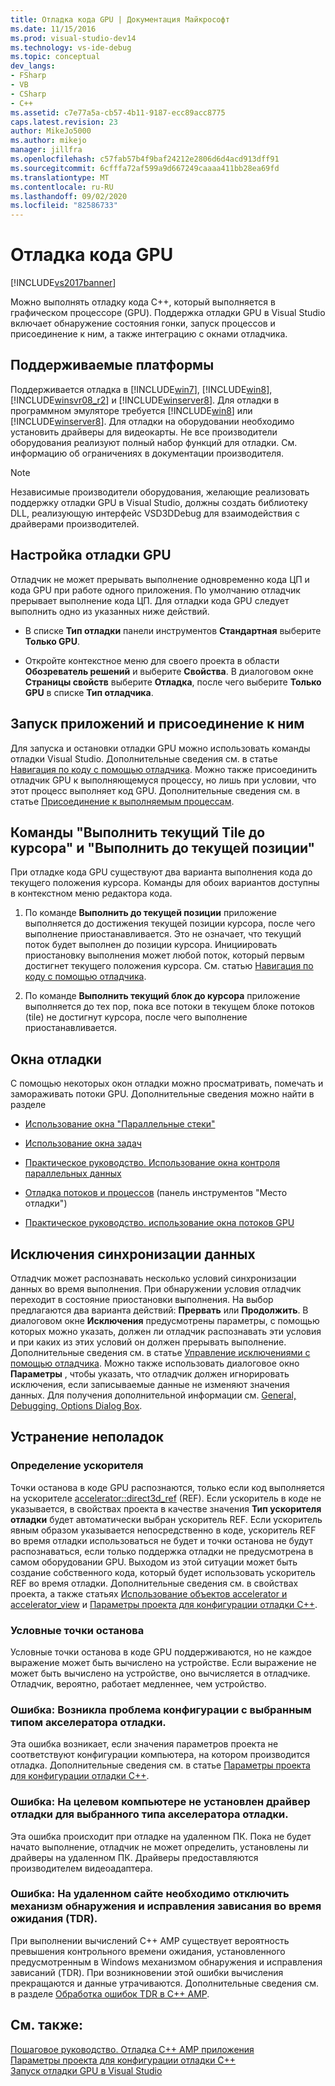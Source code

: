 ```yaml
---
title: Отладка кода GPU | Документация Майкрософт
ms.date: 11/15/2016
ms.prod: visual-studio-dev14
ms.technology: vs-ide-debug
ms.topic: conceptual
dev_langs:
- FSharp
- VB
- CSharp
- C++
ms.assetid: c7e77a5a-cb57-4b11-9187-ecc89acc8775
caps.latest.revision: 23
author: MikeJo5000
ms.author: mikejo
manager: jillfra
ms.openlocfilehash: c57fab57b4f9baf24212e2806d6d4acd913dff91
ms.sourcegitcommit: 6cfffa72af599a9d667249caaaa411bb28ea69fd
ms.translationtype: MT
ms.contentlocale: ru-RU
ms.lasthandoff: 09/02/2020
ms.locfileid: "82586733"
---
```

# <a name="debugging-gpu-code"></a>Отладка кода GPU
[!INCLUDE[vs2017banner](../includes/vs2017banner.md)]

Можно выполнять отладку кода C++, который выполняется в графическом процессоре (GPU). Поддержка отладки GPU в Visual Studio включает обнаружение состояния гонки, запуск процессов и присоединение к ним, а также интеграцию с окнами отладчика.  
  
## <a name="supported-platforms"></a>Поддерживаемые платформы  
 Поддерживается отладка в [!INCLUDE[win7](../includes/win7-md.md)], [!INCLUDE[win8](../includes/win8-md.md)], [!INCLUDE[winsvr08_r2](../includes/winsvr08-r2-md.md)] и [!INCLUDE[winserver8](../includes/winserver8-md.md)]. Для отладки в программном эмуляторе требуется [!INCLUDE[win8](../includes/win8-md.md)] или [!INCLUDE[winserver8](../includes/winserver8-md.md)]. Для отладки на оборудовании необходимо установить драйверы для видеокарты. Не все производители оборудования реализуют полный набор функций для отладки. См. информацию об ограничениях в документации производителя.  
  
> [!NOTE]
> Независимые производители оборудования, желающие реализовать поддержку отладки GPU в Visual Studio, должны создать библиотеку DLL, реализующую интерфейс VSD3DDebug для взаимодействия с драйверами производителей.  
  
## <a name="configuring-gpu-debugging"></a>Настройка отладки GPU  
 Отладчик не может прерывать выполнение одновременно кода ЦП и кода GPU при работе одного приложения. По умолчанию отладчик прерывает выполнение кода ЦП. Для отладки кода GPU следует выполнить одно из указанных ниже действий.  
  
- В списке **Тип отладки** панели инструментов **Стандартная** выберите **Только GPU**.  
  
- Откройте контекстное меню для своего проекта в области **Обозреватель решений** и выберите **Свойства**. В диалоговом окне **Страницы свойств** выберите **Отладка**, после чего выберите **Только GPU** в списке **Тип отладчика**.  
  
## <a name="launching-and-attaching-to-applications"></a>Запуск приложений и присоединение к ним  
 Для запуска и остановки отладки GPU можно использовать команды отладки Visual Studio. Дополнительные сведения см. в статье [Навигация по коду с помощью отладчика](../debugger/navigating-through-code-with-the-debugger.md). Можно также присоединить отладчик GPU к выполняющемуся процессу, но лишь при условии, что этот процесс выполняет код GPU. Дополнительные сведения см. в статье [Присоединение к выполняемым процессам](../debugger/attach-to-running-processes-with-the-visual-studio-debugger.md).  
  
## <a name="run-current-tile-to-cursor-and-run-to-cursor"></a>Команды "Выполнить текущий Tile до курсора" и "Выполнить до текущей позиции"  
 При отладке кода GPU существуют два варианта выполнения кода до текущего положения курсора. Команды для обоих вариантов доступны в контекстном меню редактора кода.  
  
1. По команде **Выполнить до текущей позиции** приложение выполняется до достижения текущей позиции курсора, после чего выполнение приостанавливается. Это не означает, что текущий поток будет выполнен до позиции курсора. Инициировать приостановку выполнения может любой поток, который первым достигнет текущего положения курсора. См. статью [Навигация по коду с помощью отладчика](../debugger/navigating-through-code-with-the-debugger.md).  
  
2. По команде **Выполнить текущий блок до курсора** приложение выполняется до тех пор, пока все потоки в текущем блоке потоков (tile) не достигнут курсора, после чего выполнение приостанавливается.  
  
## <a name="debugging-windows"></a>Окна отладки  
 С помощью некоторых окон отладки можно просматривать, помечать и замораживать потоки GPU. Дополнительные сведения можно найти в разделе  
  
- [Использование окна "Параллельные стеки"](../debugger/using-the-parallel-stacks-window.md)  
  
- [Использование окна задач](../debugger/using-the-tasks-window.md)  
  
- [Практическое руководство. Использование окна контроля параллельных данных](../debugger/how-to-use-the-parallel-watch-window.md)  
  
- [Отладка потоков и процессов](../debugger/debug-threads-and-processes.md) (панель инструментов "Место отладки")  
  
- [Практическое руководство. использование окна потоков GPU](../debugger/how-to-use-the-gpu-threads-window.md)  
  
## <a name="data-synchronization-exceptions"></a>Исключения синхронизации данных  
 Отладчик может распознавать несколько условий синхронизации данных во время выполнения. При обнаружении условия отладчик переходит в состояние приостановки выполнения. На выбор предлагаются два варианта действий: **Прервать** или **Продолжить**. В диалоговом окне **Исключения** предусмотрены параметры, с помощью которых можно указать, должен ли отладчик распознавать эти условия и при каких из этих условий он должен прерывать выполнение. Дополнительные сведения см. в статье [Управление исключениями с помощью отладчика](../debugger/managing-exceptions-with-the-debugger.md). Можно также использовать диалоговое окно **Параметры** , чтобы указать, что отладчик должен игнорировать исключения, если записываемые данные не изменяют значения данных. Для получения дополнительной информации см. [General, Debugging, Options Dialog Box](../debugger/general-debugging-options-dialog-box.md).  
  
## <a name="troubleshooting"></a>Устранение неполадок  
  
### <a name="specifying-an-accelerator"></a>Определение ускорителя  
 Точки останова в коде GPU распознаются, только если код выполняется на ускорителе [accelerator::direct3d_ref](https://msdn.microsoft.com/library/a514b1a7-3b3f-4011-be6c-f7b0d9a42663) (REF). Если ускоритель в коде не указывается, в свойствах проекта в качестве значения **Тип ускорителя отладки** будет автоматически выбран ускоритель REF. Если ускоритель явным образом указывается непосредственно в коде, ускоритель REF во время отладки использоваться не будет и точки останова не будут распознаваться, если только поддержка отладки не предусмотрена в самом оборудовании GPU. Выходом из этой ситуации может быть создание собственного кода, который будет использовать ускоритель REF во время отладки. Дополнительные сведения см. в свойствах проекта, а также статьях [Использование объектов accelerator и accelerator_view](https://msdn.microsoft.com/library/18f0dc66-8236-4420-9f46-1a14f2c3fba1) и [Параметры проекта для конфигурации отладки C++](../debugger/project-settings-for-a-cpp-debug-configuration.md).  
  
### <a name="conditional-breakpoints"></a>Условные точки останова  
 Условные точки останова в коде GPU поддерживаются, но не каждое выражение может быть вычислено на устройстве. Если выражение не может быть вычислено на устройстве, оно вычисляется в отладчике. Отладчик, вероятно, работает медленнее, чем устройство.  
  
### <a name="error-there-is-a-configuration-issue-with-the-selected-debugging-accelerator-type"></a>Ошибка: Возникла проблема конфигурации с выбранным типом акселератора отладки.  
 Эта ошибка возникает, если значения параметров проекта не соответствуют конфигурации компьютера, на котором производится отладка. Дополнительные сведения см. в статье [Параметры проекта для конфигурации отладки C++](../debugger/project-settings-for-a-cpp-debug-configuration.md).  
  
### <a name="error-the-debug-driver-for-the-selected-debugging-accelerator-type-is-not-installed-on-the-target-machine"></a>Ошибка: На целевом компьютере не установлен драйвер отладки для выбранного типа акселератора отладки.  
 Эта ошибка происходит при отладке на удаленном ПК. Пока не будет начато выполнение, отладчик не может определить, установлены ли драйверы на удаленном ПК. Драйверы предоставляются производителем видеоадаптера.  
  
### <a name="error-timeout-detection-and-recovery-tdr-must-be-disabled-at-the-remote-site"></a>Ошибка: На удаленном сайте необходимо отключить механизм обнаружения и исправления зависания во время ожидания (TDR).  
 При выполнении вычислений C++ AMP существует вероятность превышения контрольного времени ожидания, установленного предусмотренным в Windows механизмом обнаружения и исправления зависаний (TDR). При возникновении этой ошибки вычисления прекращаются и данные утрачиваются. Дополнительные сведения см. в разделе [Обработка ошибок TDR в C++ AMP](https://blogs.msdn.com/b/nativeconcurrency/archive/2012/03/07/handling-tdrs-in-c-amp.aspx).  
  
## <a name="see-also"></a>См. также:  
 [Пошаговое руководство. Отладка C++ AMP приложения](https://msdn.microsoft.com/library/40e92ecc-f6ba-411c-960c-b3047b854fb5)   
 [Параметры проекта для конфигурации отладки C++](../debugger/project-settings-for-a-cpp-debug-configuration.md)   
 [Запуск отладки GPU в Visual Studio](https://docs.microsoft.com/archive/blogs/nativeconcurrency/start-gpu-debugging-in-visual-studio-2012)
